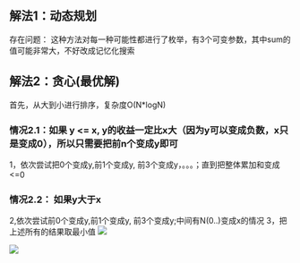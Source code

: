 ## 解法1：动态规划
存在问题： 这种方法对每一种可能性都进行了枚举，有3个可变参数，其中sum的值可能非常大，不好改成记忆化搜索

## 解法2：贪心(最优解)
首先，从大到小进行排序，复杂度O(N*logN)

### 情况2.1：如果 y <= x, y的收益一定比x大（因为y可以变成负数，x只是变成0），所以只需要把前n个变成y即可
1，依次尝试把0个变成y,前1个变成y, 前3个变成y，。。。；直到把整体累加和变成<=0

### 情况2.2： 如果y大于x

2,依次尝试前0个变成y,前1个变成y, 前3个变成y;中间有N(0..)变成x的情况
3，把上述所有的结果取最小值
![](https://pic.zaqbest.com/i/2022/12/22/63a3cede94325.png)

![](https://pic.zaqbest.com/i/2022/12/22/63a3cede1c6b8.png)
